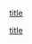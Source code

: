 


[title](http://www.css88.com/archives/9247 "调试技巧")

[title](https://blog.csdn.net/qq_23303245/article/details/80735144 "js性能优化")
